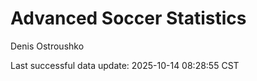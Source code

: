# Advanced Soccer Statistics
Denis Ostroushko

<!-- gfm -->

Last successful data update: 2025-10-14 08:28:55 CST

